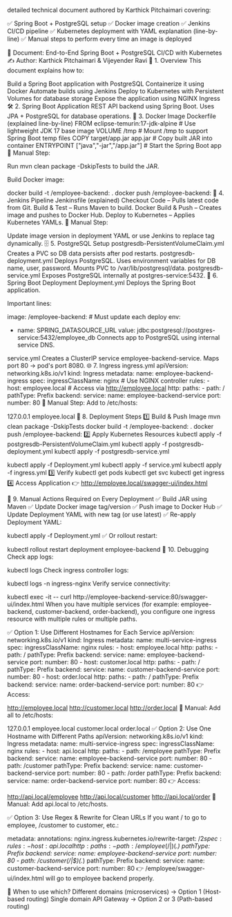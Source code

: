detailed technical document authored by Karthick Pitchaimari covering:

✅ Spring Boot + PostgreSQL setup ✅ Docker image creation ✅ Jenkins CI/CD pipeline ✅ Kubernetes deployment with YAML explanation (line-by-line) ✅ Manual steps to perform every time an image is deployed

📄 Document: End-to-End Spring Boot + PostgreSQL CI/CD with Kubernetes
✍️ Author: Karthick Pitchaimari & Vijeyender Ravi
📌 1. Overview
This document explains how to:

Build a Spring Boot application with PostgreSQL
Containerize it using Docker
Automate builds using Jenkins
Deploy to Kubernetes with Persistent Volumes for database storage
Expose the application using NGINX Ingress
🛠️ 2. Spring Boot Application
REST API backend using Spring Boot.
Uses JPA + PostgreSQL for database operations.
🐳 3. Docker Image
Dockerfile (explained line-by-line)
FROM eclipse-temurin:17-jdk-alpine        # Use lightweight JDK 17 base image
VOLUME /tmp                               # Mount /tmp to support Spring Boot temp files
COPY target/app.jar app.jar               # Copy built JAR into container
ENTRYPOINT ["java","-jar","/app.jar"]     # Start the Spring Boot app
🔹 Manual Step:

Run mvn clean package -DskipTests to build the JAR.

Build Docker image:

docker build -t <dockerhub-username>/employee-backend:<version> .
docker push <dockerhub-username>/employee-backend:<version>
🔧 4. Jenkins Pipeline
Jenkinsfile (explained)
Checkout Code – Pulls latest code from Git.
Build & Test – Runs Maven to build.
Docker Build & Push – Creates image and pushes to Docker Hub.
Deploy to Kubernetes – Applies Kubernetes YAMLs.
🔹 Manual Step:

Update image version in deployment YAML or use Jenkins to replace tag dynamically.
🗄️ 5. PostgreSQL Setup
postgresdb-PersistentVolumeClaim.yml
Creates a PVC so DB data persists after pod restarts.
postgresdb-deployment.yml
Deploys PostgreSQL.
Uses environment variables for DB name, user, password.
Mounts PVC to /var/lib/postgresql/data.
postgresdb-service.yml
Exposes PostgreSQL internally at postgres-service:5432.
🚀 6. Spring Boot Deployment
Deployment.yml
Deploys the Spring Boot application.

Important lines:

image: <dockerhub-username>/employee-backend:<version>  # Must update each deploy
env:
  - name: SPRING_DATASOURCE_URL
    value: jdbc:postgresql://postgres-service:5432/employee_db
Connects app to PostgreSQL using internal service DNS.

service.yml
Creates a ClusterIP service employee-backend-service.
Maps port 80 → pod's port 8080.
🌐 7. Ingress
ingress.yml
apiVersion: networking.k8s.io/v1
kind: Ingress
metadata:
  name: employee-backend-ingress
spec:
  ingressClassName: nginx                # Use NGINX controller
  rules:
    - host: employee.local               # Access via http://employee.local
      http:
        paths:
          - path: /
            pathType: Prefix
            backend:
              service:
                name: employee-backend-service
                port:
                  number: 80
🔹 Manual Step: Add to /etc/hosts:

127.0.0.1 employee.local
📌 8. Deployment Steps
1️⃣ Build & Push Image
mvn clean package -DskipTests
docker build -t <dockerhub-username>/employee-backend:<version> .
docker push <dockerhub-username>/employee-backend:<version>
2️⃣ Apply Kubernetes Resources
kubectl apply -f postgresdb-PersistentVolumeClaim.yml
kubectl apply -f postgresdb-deployment.yml
kubectl apply -f postgresdb-service.yml

kubectl apply -f Deployment.yml
kubectl apply -f service.yml
kubectl apply -f ingress.yml
3️⃣ Verify
kubectl get pods
kubectl get svc
kubectl get ingress
4️⃣ Access Application
👉 http://employee.local/swagger-ui/index.html

🛑 9. Manual Actions Required on Every Deployment
✅ Build JAR using Maven ✅ Update Docker image tag/version ✅ Push image to Docker Hub ✅ Update Deployment YAML with new tag (or use latest) ✅ Re-apply Deployment YAML:

kubectl apply -f Deployment.yml
✅ Or rollout restart:

kubectl rollout restart deployment employee-backend
📌 10. Debugging
Check app logs:

kubectl logs <employee-backend-pod>
Check ingress controller logs:

kubectl logs -n ingress-nginx <controller-pod>
Verify service connectivity:

kubectl exec -it <any-pod> -- curl http://employee-backend-service:80/swagger-ui/index.html
When you have multiple services (for example: employee-backend, customer-backend, order-backend), you configure one ingress resource with multiple rules or multiple paths.

✅ Option 1: Use Different Hostnames for Each Service
apiVersion: networking.k8s.io/v1
kind: Ingress
metadata:
  name: multi-service-ingress
spec:
  ingressClassName: nginx
  rules:
    - host: employee.local
      http:
        paths:
          - path: /
            pathType: Prefix
            backend:
              service:
                name: employee-backend-service
                port:
                  number: 80
    - host: customer.local
      http:
        paths:
          - path: /
            pathType: Prefix
            backend:
              service:
                name: customer-backend-service
                port:
                  number: 80
    - host: order.local
      http:
        paths:
          - path: /
            pathType: Prefix
            backend:
              service:
                name: order-backend-service
                port:
                  number: 80
👉 Access:

http://employee.local
http://customer.local
http://order.local
📌 Manual: Add all to /etc/hosts:

127.0.0.1 employee.local customer.local order.local
✅ Option 2: Use One Hostname with Different Paths
apiVersion: networking.k8s.io/v1
kind: Ingress
metadata:
  name: multi-service-ingress
spec:
  ingressClassName: nginx
  rules:
    - host: api.local
      http:
        paths:
          - path: /employee
            pathType: Prefix
            backend:
              service:
                name: employee-backend-service
                port:
                  number: 80
          - path: /customer
            pathType: Prefix
            backend:
              service:
                name: customer-backend-service
                port:
                  number: 80
          - path: /order
            pathType: Prefix
            backend:
              service:
                name: order-backend-service
                port:
                  number: 80
👉 Access:

http://api.local/employee
http://api.local/customer
http://api.local/order
📌 Manual: Add api.local to /etc/hosts.

✅ Option 3: Use Regex & Rewrite for Clean URLs
If you want / to go to employee, /customer to customer, etc.:

metadata:
  annotations:
    nginx.ingress.kubernetes.io/rewrite-target: /$2
spec:
  rules:
    - host: api.local
      http:
        paths:
          - path: /employee(/|$)(.*)
            pathType: Prefix
            backend:
              service:
                name: employee-backend-service
                port:
                  number: 80
          - path: /customer(/|$)(.*)
            pathType: Prefix
            backend:
              service:
                name: customer-backend-service
                port:
                  number: 80
👉 /employee/swagger-ui/index.html will go to employee backend properly.

📌 When to use which?
Different domains (microservices) → Option 1 (Host-based routing)
Single domain API Gateway → Option 2 or 3 (Path-based routing)
